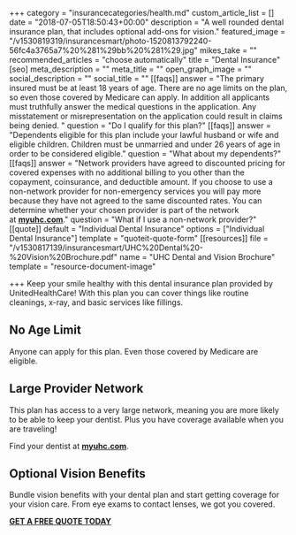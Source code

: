 +++
category = "insurancecategories/health.md"
custom_article_list = []
date = "2018-07-05T18:50:43+00:00"
description = "A well rounded dental insurance plan, that includes optional add-ons for vision."
featured_image = "/v1530819319/insurancesmart/photo-1520813792240-56fc4a3765a7%20%281%29bb%20%281%29.jpg"
mikes_take = ""
recommended_articles = "choose automatically"
title = "Dental Insurance"
[seo]
meta_description = ""
meta_title = ""
open_graph_image = ""
social_description = ""
social_title = ""
[[faqs]]
answer = "The primary insured must be at least 18 years of age. There are no age limits on the plan, so even those covered by Medicare can apply. In addition all applicants must truthfully answer the medical questions in the application. Any misstatement or misrepresentation on the application could result in claims being denied.  "
question = "Do I qualify for this plan?"
[[faqs]]
answer = "Dependents eligible for this plan include your lawful husband or wife and eligible children. Children must be unmarried and under 26 years of age in order to be considered eligible."
question = "What about my dependents?"
[[faqs]]
answer = "Network providers have agreed to discounted pricing for covered expenses with no additional billing to you other than the copayment, coinsurance, and deductible amount. If you choose to use a non-network provider for non-emergency services you will pay more because they have not agreed to the same discounted rates. You can determine whether your chosen provider is part of the network at [**myuhc.com**](https://myuhc.com/)."
question = "What if I use a non-network provider?"
[[quote]]
default = "Individual Dental Insurance"
options = ["Individual Dental Insurance"]
template = "quoteit-quote-form"
[[resources]]
file = "/v1530817139/insurancesmart/UHC%20Dental%20-%20Vision%20Brochure.pdf"
name = "UHC Dental and Vision Brochure"
template = "resource-document-image"

+++
Keep your smile healthy with this dental insurance plan provided by UnitedHealthCare! With this plan you can cover things like routine cleanings, x-ray, and basic services like fillings.

## No Age Limit

Anyone can apply for this plan. Even those covered by Medicare are eligible.

## Large Provider Network

This plan has access to a very large network, meaning you are more likely to be able to keep your dentist. Plus you have coverage available when you are traveling!

Find your dentist at [**myuhc.com**](https://myuhc.com/).

## Optional Vision Benefits

Bundle vision benefits with your dental plan and start getting coverage for your vision care. From eye exams to contact lenses, we got you covered.

[**GET A FREE QUOTE TODAY**](https://www.uhone.com/Quote/GetQuote.ashx?BrokerID=AA3393615&ProductType=Dental "Get a quote")